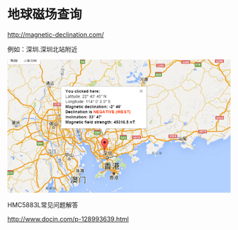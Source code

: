 # 地球磁场查询

http://magnetic-declination.com/

例如：深圳.深圳北站附近



![](img/magnetic.png)









HMC5883L常见问题解答

http://www.docin.com/p-128993639.html